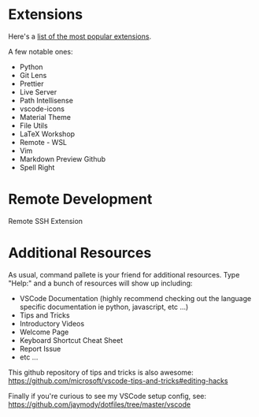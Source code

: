 # Extensions

Here's a [list of the most popular extensions](https://marketplace.visualstudio.com/search?target=VSCode&category=All%20categories&sortBy=Installs).

A few notable ones:

- Python
- Git Lens
- Prettier
- Live Server
- Path Intellisense
- vscode-icons
- Material Theme
- File Utils
- LaTeX Workshop
- Remote - WSL
- Vim
- Markdown Preview Github
- Spell Right

# Remote Development

Remote SSH Extension

# Additional Resources

As usual, command pallete is your friend for additional resources. Type "Help:" and a bunch of resources will show up including:

- VSCode Documentation (highly recommend checking out the language specific documentation ie python, javascript, etc ...)
- Tips and Tricks
- Introductory Videos
- Welcome Page
- Keyboard Shortcut Cheat Sheet
- Report Issue
- etc ...

This github repository of tips and tricks is also awesome: https://github.com/microsoft/vscode-tips-and-tricks#editing-hacks

Finally if you're curious to see my VSCode setup config, see: https://github.com/jaymody/dotfiles/tree/master/vscode

